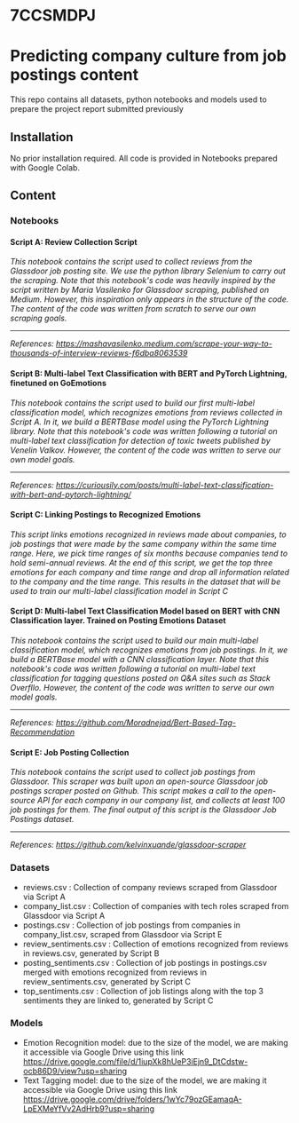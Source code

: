 # 7CCSMDPJ
# Predicting company culture from job postings content

This repo contains all datasets, python notebooks and models used to prepare the project report submitted previously

## Installation
No prior installation required. All code is provided in Notebooks prepared with Google Colab.

## Content
### Notebooks
#### Script A: Review Collection Script
*This notebook contains the script used to collect reviews from the Glassdoor job posting site. We use the python library Selenium to carry out the scraping. Note that this notebook's code was heavily inspired by the script written by Maria Vasilenko for Glassdoor scraping, published on Medium. However, this inspiration only appears in the structure of the code. The content of the code was written from scratch to serve our own scraping goals.*

---
*References: https://mashavasilenko.medium.com/scrape-your-way-to-thousands-of-interview-reviews-f6dba8063539*

#### Script B: Multi-label Text Classification with BERT and PyTorch Lightning, finetuned on GoEmotions
*This notebook contains the script used to build our first multi-label classification model, which recognizes emotions from reviews collected in Script A. In it, we build a BERTBase model using the PyTorch Lightning library. Note that this notebook's code was written following a tutorial on multi-label text classification for detection of toxic tweets published by Venelin Valkov. However, the content of the code was written to serve our own model goals.*

---
*References: https://curiousily.com/posts/multi-label-text-classification-with-bert-and-pytorch-lightning/*

#### Script C: Linking Postings to Recognized Emotions
*This script links emotions recognized in reviews made about companies, to job postings that were made by the same company within the same time range. Here, we pick time ranges of six months because companies tend to hold semi-annual reviews. At the end of this script, we get the top three emotions for each company and time range and drop all information related to the company and the time range. This results in the dataset that will be used to train our multi-label classification model in Script C*

#### Script D: Multi-label Text Classification Model based on BERT with CNN Classification layer. Trained on Posting Emotions Dataset
*This notebook contains the script used to build our main multi-label classification model, which recognizes emotions from job postings. In it, we build a BERTBase model with a CNN classification layer. Note that this notebook's code was written following a tutorial on multi-label text classification for tagging questions posted on Q&A sites such as Stack Overfllo. However, the content of the code was written to serve our own model goals.*

---
*References: https://github.com/Moradnejad/Bert-Based-Tag-Recommendation*

#### Script E: Job Posting Collection
*This notebook contains the script used to collect job postings from Glassdoor. This scraper was built upon an open-source Glassdoor job postings scraper posted on Github. This script makes a call to the open-source API for each company in our company list, and collects at least 100 job postings for them. The final output of this script is the Glassdoor Job Postings dataset.*

---
*References: https://github.com/kelvinxuande/glassdoor-scraper*

### Datasets
- reviews.csv : Collection of company reviews scraped from Glassdoor via Script A
- company_list.csv : Collection of companies with tech roles scraped from Glassdoor via Script A
- postings.csv : Collection of job postings from companies in company_list.csv, scraped from Glassdoor via Script E
- review_sentiments.csv : Collection of emotions recognized from reviews in reviews.csv, generated by Script B
- posting_sentiments.csv : Collection of job postings in postings.csv merged with emotions recognized from reviews in review_sentiments.csv, generated by Script C
- top_sentiments.csv : Collection of job listings along with the top 3 sentiments they are linked to, generated by Script C

### Models
- Emotion Recognition model: due to the size of the model, we are making it accessible via Google Drive using this link https://drive.google.com/file/d/1iupXk8hUeP3iEjn9_DtCdstw-ocb86D9/view?usp=sharing
- Text Tagging model: due to the size of the model, we are making it accessible via Google Drive using this link https://drive.google.com/drive/folders/1wYc79ozGEamaqA-LpEXMeYfVv2AdHrb9?usp=sharing
